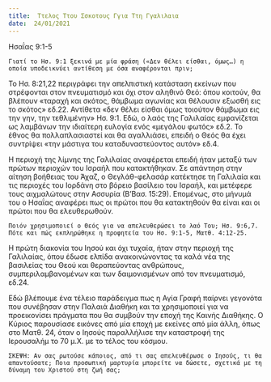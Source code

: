 ```yaml
---
title:  Ττελος Ττου Σσκοτους Γγια Ττη Γγαλιλαια
date:  24/01/2021
---
```


Ησαΐας 9:1-5

`Γιατί το Ησ. 9:1 ξεκινά με μία φράση («Δεν θέλει είσθαι, όμως…) η οποία υποδεικνύει αντίθεση με όσα αναφέρονται πριν;`

Το Ησ. 8:21,22 περιγράφει την απελπιστική κατάσταση εκείνων που στρέφονται στον πνευματισμό και όχι στον αληθινό Θεό: όπου κοιτούν, θα βλέπουν «ταραχή και σκότος, θάμβωμα αγωνίας και θέλουσιν εξωσθή εις το σκότος» εδ.22. Αντίθετα «δεν θέλει είσθαι όμως τοιούτον θάμβωμα εις την γην, την τεθλιμένην» Ησ. 9:1. Εδώ, ο λαός της Γαλιλαίας εμφανίζεται ως λαμβάνων την ιδιαίτερη ευλογία ενός «μεγάλου φωτός» εδ.2. Το έθνος θα πολλαπλασιαστεί και θα αγαλλιάσει, επειδή ο Θεός θα έχει συντρίψει «την μάστιγα του καταδυναστεύοντος αυτόν» εδ.4.

Η περιοχή της λίμνης της Γαλιλαίας αναφέρεται επειδή ήταν μεταξύ των πρώτων περιοχών του Ισραήλ που κατακτήθηκαν. Σε απάντηση στην αίτηση βοήθειας του Άχαζ, ο Θεγλάθ-φελασάρ κατέκτησε τη Γαλιλαία και τις περιοχές του Ιορδάνη στο βόρειο βασίλειο του Ισραήλ, και μετέφερε τους αιχμαλώτους στην Ασσυρία (Β’Βασ. 15:29). Επομένως, στο μήνυμά του ο Ησαΐας αναφέρει πως οι πρώτοι που θα κατακτηθούν θα είναι και οι πρώτοι που θα ελευθερωθούν.

`Ποιόν χρησιμοποιεί ο Θεός για να απελευθερώσει το λαό Του; Ησ. 9:6,7. Πότε και πώς εκπληρώθηκε η προφητεία του Ησ. 9:1-5, Ματθ. 4:12-25.`

Η πρώτη διακονία του Ιησού και όχι τυχαία, ήταν στην περιοχή της Γαλιλαίας, όπου έδωσε ελπίδα ανακοινώνοντας τα καλά νέα της βασιλείας του Θεού και θεραπεύοντας ανθρώπους, συμπεριλαμβανομένων και των δαιμονισμένων από τον πνευματισμό, εδ.24.

Εδώ βλέπουμε ένα τέλειο παράδειγμα πως η Αγία Γραφή παίρνει γεγονότα που συνέβησαν στην Παλαιά Διαθήκη και τα χρησιμοποιεί για να προεικονίσει πράγματα που θα συμβούν την εποχή της Καινής Διαθήκης. Ο Κύριος παρουσίασε εικόνες από μία εποχή με εκείνες από μία άλλη, όπως στο Ματθ. 24, όταν ο Ιησούς παραλλήλισε την καταστροφή της Ιερουσαλήμ το 70 μ.Χ. με το τέλος του κόσμου.

`ΣΚΕΨΗ: Αν σας ρωτούσε κάποιος, από τι σας απελευθέρωσε ο Ιησούς, τι θα απαντούσατε; Ποια προσωπική μαρτυρία μπορείτε να δώσετε, σχετικά με τη δύναμη του Χριστού στη ζωή σας;`